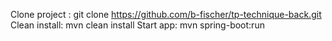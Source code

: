 Clone project : git clone https://github.com/b-fischer/tp-technique-back.git
Clean install: mvn clean install
Start app: mvn spring-boot:run
